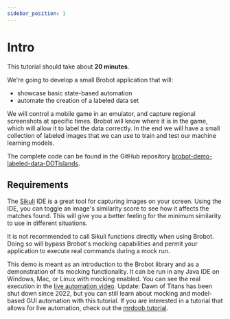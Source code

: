 ```yaml
---
sidebar_position: 1
---
```


# Intro

This tutorial should take about **20 minutes**.  

We're going to develop a small Brobot application that will:  
- showcase basic state-based automation
- automate the creation of a labeled data set  

We will control a mobile game in an emulator, and capture regional screenshots at 
specific times.
Brobot will know where it is in the game, which will allow it to label the data correctly. 
In the end we will 
have a small collection of labeled images that we can use to train and test our 
machine learning models.

The complete code can be found in the GitHub repository 
[brobot-demo-labeled-data-DOTislands](https://github.com/jspinak/brobot-demo-labeled-data-DOTislands).  

## Requirements

The [Sikuli](http://sikulix.com/) IDE is a great tool for capturing images on your screen. Using the IDE,
you can toggle an image's similarity score to see how it affects the matches found.
This will give you a better feeling for the minimum similarity to use in different 
situations.  

It is not recommended to call Sikuli functions directly when using Brobot. Doing so
will bypass Brobot's mocking capabilities and permit your application to execute
real commands during a mock run.  

This demo is meant as an introduction to the Brobot library 
and as a demonstration of its mocking functionality. It can be run
in any Java IDE on Windows, Mac, or Linux with mocking enabled. 
You can see the real execution in the 
[live automation video](/docs/tutorial-basics/live-automation).
Update: Dawn of Titans has been shut down since 2022, but you can still learn about 
mocking and model-based GUI automation with this tutorial. If you are interested in a tutorial 
that allows for live automation, check out the [mrdoob tutorial](/docs/tutorial-mrdoob/setup). 
